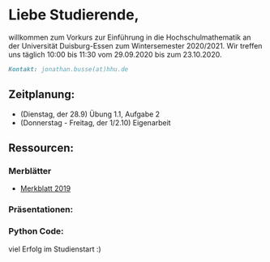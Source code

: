 # Liebe Studierende,
willkommen zum Vorkurs zur Einführung in die Hochschulmathematik an der Universität Duisburg-Essen zum Wintersemester 2020/2021. Wir treffen uns täglich 10:00 bis 11:30 vom 29.09.2020 bis zum 23.10.2020.

```markdown
Kontakt: jonathan.busse(at)hhu.de
```

## Zeitplanung:
- (Dienstag, der 28.9) Übung 1.1, Aufgabe 2
- (Donnerstag - Freitag, der 1/2.10) Eigenarbeit

## Ressourcen:
### Merblätter
- [Merkblatt 2019](https://github.com/JonathanVorkurs/MathematikVorkurs2019/blob/master/MerkblattMathematikVorkurs2019.pdf)

### Präsentationen:

### Python Code:


viel Erfolg im Studienstart :)
